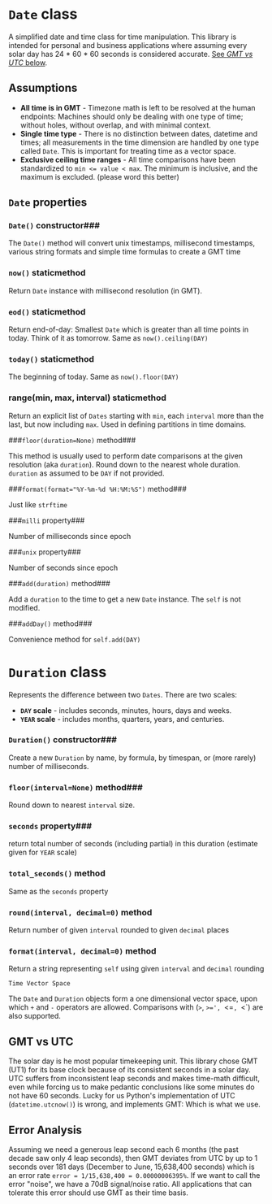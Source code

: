 




`Date` class
============

A simplified date and time class for time manipulation. This library is intended for personal and business applications where assuming every solar day has 24 * 60 * 60 seconds is considered accurate. [See *GMT vs UTC* below](#GMT%20vs%20UTC).


Assumptions
-----------

* **All time is in GMT** - Timezone math is left to be resolved at the human endpoints: Machines should only be dealing with one type of time; without holes, without overlap, and with minimal context.
* **Single time type** - There is no distinction between dates, datetime and times; all measurements in the time dimension are handled by one type called `Date`. This is important for treating time as a vector space.
* **Exclusive ceiling time ranges** - All time comparisons have been standardized to `min <= value < max`. The minimum is inclusive, and the maximum is excluded. (please word this better)


`Date` properties
-----------------

### `Date()` constructor###

The `Date()` method will convert unix timestamps, millisecond timestamps, various string formats and simple time formulas to create a GMT time


### `now()` staticmethod ###

Return `Date` instance with millisecond resolution (in GMT).

### `eod()` staticmethod ###

Return end-of-day: Smallest `Date` which is greater than all time points in today. Think of it as tomorrow. Same as `now().ceiling(DAY)`

### `today()` staticmethod ###

The beginning of today. Same as `now().floor(DAY)`


### range(min, max, interval) staticmethod ###

Return an explicit list of `Dates` starting with `min`, each `interval` more than the last, but now including `max`.   Used in defining partitions in time domains.


###`floor(duration=None)` method###

This method is usually used to perform date comparisons at the given resolution (aka `duration`). Round down to the nearest whole duration. `duration` as assumed to be `DAY` if not provided.

###`format(format="%Y-%m-%d %H:%M:%S")` method###

Just like `strftime`

###`milli` property###

Number of milliseconds since epoch

###`unix` property###

Number of seconds since epoch


###`add(duration)` method###

Add a `duration` to the time to get a new `Date` instance. The `self` is not modified.

###`addDay()` method###

Convenience method for `self.add(DAY)`




`Duration` class
================

Represents the difference between two `Dates`. There are two scales:

*  **`DAY` scale** - includes seconds, minutes, hours, days and weeks.
*  **`YEAR` scale** - includes months, quarters, years, and centuries.

### `Duration()` constructor###

Create a new `Duration` by name, by formula, by timespan, or (more rarely) number of milliseconds.


### `floor(interval=None)` method###

Round down to nearest `interval` size.


### `seconds` property###

return total number of seconds (including partial) in this duration (estimate given for `YEAR` scale)

### `total_seconds()` method ###

Same as the `seconds` property

### `round(interval, decimal=0)` method ###

Return number of given `interval` rounded to given `decimal` places

### `format(interval, decimal=0)` method ###

Return a string representing `self` using given `interval` and `decimal` rounding


`Time Vector Space`

The `Date` and `Duration` objects form a one dimensional vector space, upon which `+` and `-` operators are allowed.   Comparisons with (`>`, `>=', `<=`, `<`) are also supported.



GMT vs UTC
----------

The solar day is he most popular timekeeping unit. This library chose GMT (UT1) for its base clock because of its consistent seconds in a solar day. UTC suffers from inconsistent leap seconds and makes time-math difficult, even while forcing us to make pedantic conclusions like some minutes do not have 60 seconds. Lucky for us Python's implementation of UTC (`datetime.utcnow()`) is wrong, and implements GMT: Which is what we use.

Error Analysis
--------------

Assuming we need a generous leap second each 6 months (the past decade saw only 4 leap seconds), then GMT deviates from UTC by up to 1 seconds over 181 days (December to June, 15,638,400 seconds) which is an error rate `error = 1/15,638,400 = 0.00000006395%`. If we want to call the error "noise", we have a 70dB signal/noise ratio. All applications that can tolerate this error should use GMT as their time basis.


